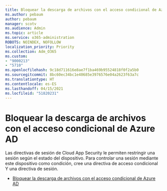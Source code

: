 ```yaml
---
title: Bloquear la descarga de archivos con el acceso condicional de Azure AD
ms.author: pebaum
author: pebaum
manager: scotv
ms.audience: Admin
ms.topic: article
ms.service: o365-administration
ROBOTS: NOINDEX, NOFOLLOW
localization_priority: Priority
ms.collection: Adm_O365
ms.custom:
- "9000213"
- "5710"
ms.openlocfilehash: 9c18d711616e8ae7f1ba469b95524818f0f2a5b0
ms.sourcegitcommit: 8bc60ec34bc1e40685e3976576e04a2623f63a7c
ms.translationtype: HT
ms.contentlocale: es-ES
ms.lasthandoff: 04/15/2021
ms.locfileid: "51820231"
---
```

# <a name="block-file-download-with-azure-ad-conditional-access"></a>Bloquear la descarga de archivos con el acceso condicional de Azure AD

Las directivas de sesión de Cloud App Security le permiten restringir una sesión según el estado del dispositivo. Para controlar una sesión mediante este dispositivo como condición, cree una directiva de acceso condicional Y una directiva de sesión.

- [Bloquear la descarga de archivos con el acceso condicional de Azure AD](https://docs.microsoft.com/cloud-app-security/use-case-proxy-block-session-aad#create-a-block-download-policy-for-unmanaged-devices)
